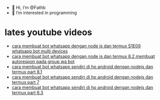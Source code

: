 - 👋 Hi, I’m @Fathb
- 👀 I’m interested in programming

# lates youtube videos
<!-- YOUTUBE:START -->
- [cara membuat bot whatsapp dengan node js dan termux S1E09 whatsapp bot multi devices](https://www.youtube.com/watch?v=FegYRNKKSKQ)
- [cara membuat bot whatsapp dengan node js dan termux 8.2 membuat autorespon pada group wa bot](https://www.youtube.com/watch?v=ss4sPn2yGQg)
- [cara membuat bot whatsapp sendiri di hp android dengan nodejs dan termux part 8.1](https://www.youtube.com/watch?v=a-x3AsgWi6E)
- [cara membuat bot whatsapp sendiri di hp android dengan nodejs dan termux part 7](https://www.youtube.com/watch?v=uAYTT7nPjkw)
- [cara membuat bot whatsapp sendiri di hp android dengan nodejs dan termux part 6.3](https://www.youtube.com/watch?v=zhodiD3BbDI)
<!-- YOUTUBE:END -->

<!---
Fathb/Fathb is a ✨ special ✨ repository because its `README.md` (this file) appears on your GitHub profile.
You can click the Preview link to take a look at your changes.
--->
